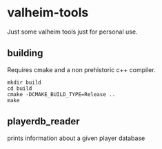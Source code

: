 # valheim-tools
Just some valheim tools just for personal use.

## building

Requires cmake and a non prehistoric c++ compiler.

```
mkdir build
cd build
cmake -DCMAKE_BUILD_TYPE=Release ..
make
```

## playerdb_reader
prints information about a given player database
